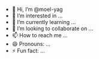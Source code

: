 - 👋 Hi, I’m @moel-yag
- 👀 I’m interested in ...
- 🌱 I’m currently learning ...
- 💞️ I’m looking to collaborate on ...
- 📫 How to reach me ...
- 😄 Pronouns: ...
- ⚡ Fun fact: ...

<!---
moel-yag/moel-yag is a ✨ special ✨ repository because its `README.md` (this file) appears on your GitHub profile.
You can click the Preview link to take a look at your changes.
--->
